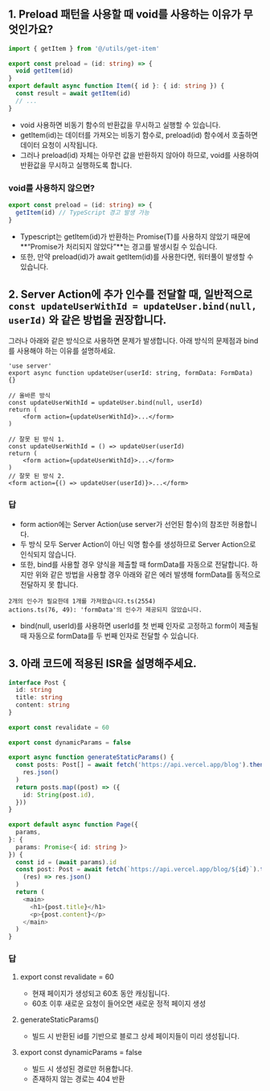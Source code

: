 ## 1. Preload 패턴을 사용할 때 void를 사용하는 이유가 무엇인가요?
```ts
import { getItem } from '@/utils/get-item'
 
export const preload = (id: string) => {
  void getItem(id)
}
export default async function Item({ id }: { id: string }) {
  const result = await getItem(id)
  // ...
}
```
- void 사용하면 비동기 함수의 반환값을 무시하고 실행할 수 있습니다.
- getItem(id)는 데이터를 가져오는 비동기 함수로, preload(id) 함수에서 호출하면 데이터 요청이 시작됩니다.
- 그러나 preload(id) 자체는 아무런 값을 반환하지 않아야 하므로, void를 사용하여 반환값을 무시하고 실행하도록 합니다.

### void를 사용하지 않으면?
```ts
export const preload = (id: string) => {
  getItem(id) // TypeScript 경고 발생 가능
}
```

- Typescript는 getItem(id)가 반환하는 Promise(T)를 사용하지 않았기 때문에 **“Promise가 처리되지 않았다”**는 경고를 발생시킬 수 있습니다.
- 또한, 만약 preload(id)가 await getItem(id)를 사용한다면, 워터풀이 발생할 수 있습니다.

## 2. Server Action에 추가 인수를 전달할 때, 일반적으로 `const updateUserWithId = updateUser.bind(null, userId)` 와 같은 방법을 권장합니다.
그러나 아래와 같은 방식으로 사용하면 문제가 발생합니다. 아래 방식의 문제점과 bind를 사용해야 하는 이유를 설명하세요.

```
'use server'
export async function updateUser(userId: string, formData: FormData) {}

// 올바른 방식
const updateUserWithId = updateUser.bind(null, userId)
return (
    <form action={updateUserWithId}>...</form>
)

// 잘못 된 방식 1.
const updateUserWithId = () => updateUser(userId)
return (
    <form action={updateUserWithId}>...</form>
)
// 잘못 된 방식 2.
<form action={() => updateUser(userId)}>...</form>
```

### 답
- form action에는 Server Action(use server가 선언된 함수)의 참조만 허용합니다.
- 두 방식 모두 Server Action이 아닌 익명 함수를 생성하므로 Server Action으로 인식되지 않습니다.
- 또한, bind를 사용할 경우 양식을 제출할 때 formData를 자동으로 전달합니다. 하지만 위와 같은 방법을 사용할 경우 아래와 같은 에러 발생해 formData를 동적으로 전달하지 못 합니다.
  
```
2개의 인수가 필요한데 1개를 가져왔습니다.ts(2554)
actions.ts(76, 49): 'formData'의 인수가 제공되지 않았습니다.
```

- bind(null, userId)를 사용하면 userId를 첫 번째 인자로 고정하고 form이 제출될 때 자동으로 formData를 두 번째 인자로 전달할 수 있습니다.

## 3. 아래 코드에 적용된 ISR을 설명해주세요.
```ts
interface Post {
  id: string
  title: string
  content: string
}
 
export const revalidate = 60
 
export const dynamicParams = false
 
export async function generateStaticParams() {
  const posts: Post[] = await fetch('https://api.vercel.app/blog').then((res) =>
    res.json()
  )
  return posts.map((post) => ({
    id: String(post.id),
  }))
}
 
export default async function Page({
  params,
}: {
  params: Promise<{ id: string }>
}) {
  const id = (await params).id
  const post: Post = await fetch(`https://api.vercel.app/blog/${id}`).then(
    (res) => res.json()
  )
  return (
    <main>
      <h1>{post.title}</h1>
      <p>{post.content}</p>
    </main>
  )
}
```

### 답
1. export const revalidate = 60
   - 현재 페이지가 생성되고 60초 동안 캐싱됩니다.
   - 60초 이후 새로운 요청이 들어오면 새로운 정적 페이지 생성

2. generateStaticParams()
   - 빌드 시 반환된 id를 기반으로 블로그 상세 페이지들이 미리 생성됩니다.

3. export const dynamicParams = false
   - 빌드 시 생성된 경로만 허용합니다.
   - 존재하지 않는 경로는 404 반환



